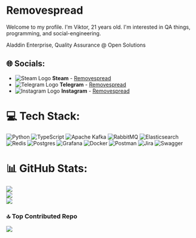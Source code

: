 # Removespread
Welcome to my profile. I'm Viktor, 21 years old. I'm interested in QA things, programming, and social-engineering.

Aladdin Enterprise, Quality Assurance @ Open Solutions

## 🌐 Socials:
- ![Steam Logo](https://i.imgur.com/2XgiDt5.png) __Steam__ - [Removespread](https://steamcommunity.com/id/accuratedog/)
- ![Telegram Logo](https://telegram.org/favicon.ico) __Telegram__ - [Removespread](https://t.me/removespread)
- ![Instagram Logo](https://instagram.com/favicon.ico) __Instagram__ - [Removespread](https://instagram.com/removespread)

# 💻 Tech Stack:
![Python](https://img.shields.io/badge/python-3670A0?style=plastic&logo=python&logoColor=ffdd54) ![TypeScript](https://img.shields.io/badge/typescript-%23007ACC.svg?style=plastic&logo=typescript&logoColor=white) ![Apache Kafka](https://img.shields.io/badge/Apache%20Kafka-000?style=plastic&logo=apachekafka) ![RabbitMQ](https://img.shields.io/badge/rabbitmq-FF6600?style=plastic&logo=rabbitmq&logoColor=white) ![Elasticsearch](https://img.shields.io/badge/elasticsearch-%230377CC.svg?style=plastic&logo=elasticsearch&logoColor=white) ![Redis](https://img.shields.io/badge/redis-%23DD0031.svg?style=plastic&logo=redis&logoColor=white) ![Postgres](https://img.shields.io/badge/postgres-%23316192.svg?style=plastic&logo=postgresql&logoColor=white) ![Grafana](https://img.shields.io/badge/grafana-%23F46800.svg?style=plastic&logo=grafana&logoColor=white) ![Docker](https://img.shields.io/badge/docker-%230db7ed.svg?style=plastic&logo=docker&logoColor=white) ![Postman](https://img.shields.io/badge/Postman-FF6C37?style=plastic&logo=postman&logoColor=white) ![Jira](https://img.shields.io/badge/jira-%230A0FFF.svg?style=plastic&logo=jira&logoColor=white) ![Swagger](https://img.shields.io/badge/-Swagger-%23Clojure?style=plastic&logo=swagger&logoColor=white)
# 📊 GitHub Stats:
![](https://github-readme-stats.vercel.app/api?username=removespread&theme=dark&hide_border=false&include_all_commits=true&count_private=true)<br/>
![](https://nirzak-streak-stats.vercel.app/?user=removespread&theme=dark&hide_border=false)<br/>
![](https://github-readme-stats.vercel.app/api/top-langs/?username=removespread&theme=dark&hide_border=false&include_all_commits=true&count_private=true&layout=compact)

### 🔝 Top Contributed Repo
![](https://github-contributor-stats.vercel.app/api?username=removespread&limit=5&theme=transparent&combine_all_yearly_contributions=true)
